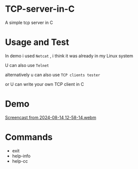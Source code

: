 # TCP-server-in-C
A simple tcp server in C

# Usage and Test
  In demo i used `Netcat` , i think it was already in my Linux system
  
  U can also use `Telnet`

  alternatively u can also use `TCP clients tester`

  or U can write your own TCP client in C
# Demo
  [Screencast from 2024-08-14 12-58-14.webm](https://github.com/user-attachments/assets/0642a180-015c-44ff-bf91-fd6d7dd1c5e1)

# Commands
- exit
- help-info
- help-cc
